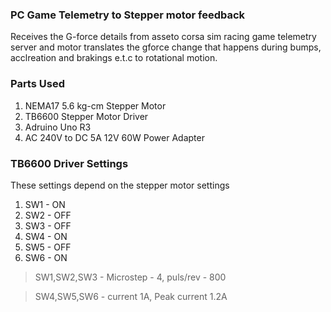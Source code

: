### PC Game Telemetry to Stepper motor feedback
Receives the G-force details from asseto corsa sim racing game telemetry server and motor translates the gforce change that happens during bumps, acclreation and brakings e.t.c to rotational motion. 

### Parts Used
1. NEMA17 5.6 kg-cm Stepper Motor 
2. TB6600 Stepper Motor Driver
3. Adruino Uno R3 
4. AC 240V to DC 5A 12V 60W Power Adapter 

### TB6600 Driver Settings
These settings depend on the stepper motor settings

1. SW1 - ON
2. SW2 - OFF
3. SW3 - OFF
4. SW4 - ON
5. SW5 - OFF
6. SW6 - ON

 > SW1,SW2,SW3 - Microstep - 4, puls/rev - 800
 
 > SW4,SW5,SW6 - current 1A, Peak current 1.2A
 







